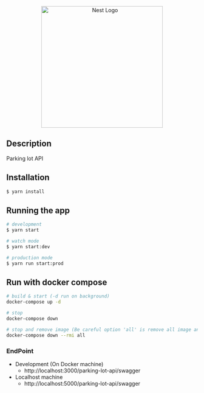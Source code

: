 <p align="center">
  <a href="http://nestjs.com/" target="blank"><img src="https://nestjs.com/img/logo_text.svg" width="320" alt="Nest Logo" /></a>
</p>

[travis-image]: https://api.travis-ci.org/nestjs/nest.svg?branch=master
[travis-url]: https://travis-ci.org/nestjs/nest
[linux-image]: https://img.shields.io/travis/nestjs/nest/master.svg?label=linux
[linux-url]: https://travis-ci.org/nestjs/nest

## Description

Parking lot API

## Installation

```bash
$ yarn install
```

## Running the app

```bash
# development
$ yarn start

# watch mode
$ yarn start:dev

# production mode
$ yarn run start:prod
```

## Run with docker compose

```bash
# build & start (-d run on background)
docker-compose up -d

# stop
docker-compose down

# stop and remove image (Be careful option 'all' is remove all image any service)
docker-compose down --rmi all

```

### EndPoint

- Development (On Docker machine)
  - http://localhost:3000/parking-lot-api/swagger
- Localhost machine
  - http://localhost:5000/parking-lot-api/swagger
